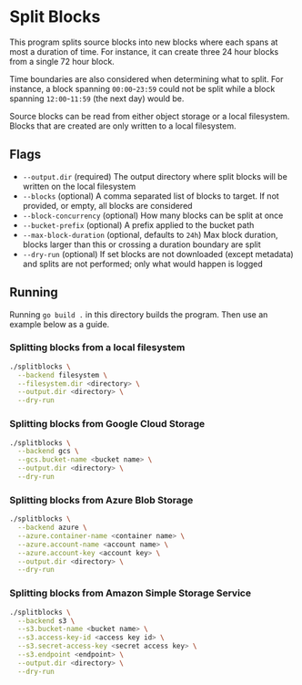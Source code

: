 # Split Blocks

This program splits source blocks into new blocks where each spans at most a duration of time. For instance, it can create three 24 hour blocks from a single 72 hour block.

Time boundaries are also considered when determining what to split. For instance, a block spanning `00:00`-`23:59` could not be split while a block spanning `12:00`-`11:59` (the next day) would be.

Source blocks can be read from either object storage or a local filesystem. Blocks that are created are only written to a local filesystem.

## Flags

- `--output.dir` (required) The output directory where split blocks will be written on the local filesystem
- `--blocks` (optional) A comma separated list of blocks to target. If not provided, or empty, all blocks are considered
- `--block-concurrency` (optional) How many blocks can be split at once
- `--bucket-prefix` (optional) A prefix applied to the bucket path
- `--max-block-duration` (optional, defaults to `24h`) Max block duration, blocks larger than this or crossing a duration boundary are split
- `--dry-run` (optional) If set blocks are not downloaded (except metadata) and splits are not performed; only what would happen is logged

## Running

Running `go build .` in this directory builds the program. Then use an example below as a guide.

### Splitting blocks from a local filesystem

```bash
./splitblocks \
  --backend filesystem \
  --filesystem.dir <directory> \
  --output.dir <directory> \
  --dry-run
```

### Splitting blocks from Google Cloud Storage

```bash
./splitblocks \
  --backend gcs \
  --gcs.bucket-name <bucket name> \
  --output.dir <directory> \
  --dry-run
```

### Splitting blocks from Azure Blob Storage

```bash
./splitblocks \
  --backend azure \
  --azure.container-name <container name> \
  --azure.account-name <account name> \
  --azure.account-key <account key> \
  --output.dir <directory> \
  --dry-run
```

### Splitting blocks from Amazon Simple Storage Service

```bash
./splitblocks \
  --backend s3 \
  --s3.bucket-name <bucket name> \
  --s3.access-key-id <access key id> \
  --s3.secret-access-key <secret access key> \
  --s3.endpoint <endpoint> \
  --output.dir <directory> \
  --dry-run
```
